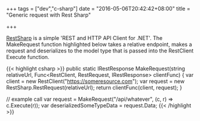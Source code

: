 +++
tags = ["dev","c-sharp"]
date = "2016-05-06T20:42:42+08:00"
title = "Generic request with Rest Sharp"

+++

[RestSharp](https://github.com/restsharp/RestSharp) is a simple 'REST and HTTP API Client for .NET'. The MakeRequest function highlighted below takes a relative endpoint, makes a request and deserializes to the model type that is passed into the RestClient Execute function. 

{{< highlight csharp >}}
public static IRestResponse<T> MakeRequest(string relativeUrl, Func<RestClient, RestRequest, IRestResponse<T>> clientFunc)
{
    var client = new RestClient("https://someresource.com");
    var request = new RestSharp.RestRequest(relativeUrl);
    return clientFunc(client, request);
}

// example call
var request = MakeRequest("/api/whatever", (c, r) => c.Execute<SomeType>(r));
var deserializedSomeTypeData = request.Data;
{{< /highlight >}}

